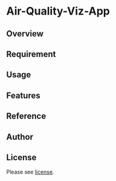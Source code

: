 # Air-Quality-Viz-App 


## Overview


## Requirement


## Usage


## Features


## Reference


## Author


## License

Please see [license](https://github.com/IndraP24/Air-Quality-Viz-App/blob/main/license).
